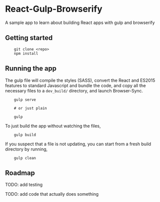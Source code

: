 # React-Gulp-Browserify

A sample app to learn about building React apps with gulp and browserify

## Getting started

        git clone <repo>
        npm install

## Running the app

The gulp file will compile the styles (SASS), convert the React and ES2015 features to standard Javascript and bundle the code, and copy all the necessary files to a `dev_build/` directory, and launch Browser-Sync.

        gulp serve
      
        # or just plain
      
        gulp

To just build the app without watching the files,

        gulp build

If you suspect that a file is not updating, you can start from a fresh build directory by running,

        gulp clean

## Roadmap

TODO: add testing

TODO: add code that actually does something
